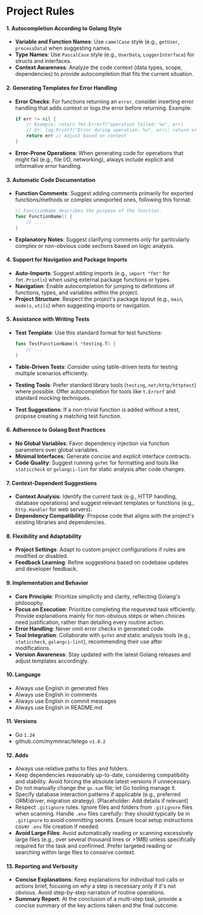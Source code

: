 # Project Rules

#### 1. Autocompletion According to Golang Style

- **Variable and Function Names**: Use `camelCase` style (e.g., `getUser`, `processData`) when suggesting names.
- **Type Names**: Use `PascalCase` style (e.g., `UserData`, `LoggerInterface`) for structs and interfaces.
- **Context Awareness**: Analyze the code context (data types, scope, dependencies) to provide autocompletion that fits the current situation.

#### 2. Generating Templates for Error Handling

- **Error Checks**: For functions returning an `error`, consider inserting error handling that adds context or logs the error before returning. Example:

  ```go
  if err != nil {
      // Example: return fmt.Errorf("operation failed: %w", err) 
      // Or: log.Printf("Error during operation: %v", err); return err
      return err // Adjust based on context
  }
  ```

- **Error-Prone Operations**: When generating code for operations that might fail (e.g., file I/O, networking), always include explicit and informative error handling.

#### 3. Automatic Code Documentation

- **Function Comments**: Suggest adding comments primarily for exported functions/methods or complex unexported ones, following this format:

  ```go
  // FunctionName describes the purpose of the function.
  func FunctionName() {
      // ...
  }
  ```

- **Explanatory Notes**: Suggest clarifying comments *only* for particularly complex or non-obvious code sections based on logic analysis.

#### 4. Support for Navigation and Package Imports

- **Auto-Imports**: Suggest adding imports (e.g., `import "fmt"` for `fmt.Println`) when using external package functions or types.
- **Navigation**: Enable autocompletion for jumping to definitions of functions, types, and variables within the project.
- **Project Structure**: Respect the project's package layout (e.g., `main`, `models`, `utils`) when suggesting imports or navigation.

#### 5. Assistance with Writing Tests

- **Test Template**: Use this standard format for test functions:

  ```go
  func TestFunctionName(t *testing.T) {
      // ...
  }
  ```

- **Table-Driven Tests**: Consider using table-driven tests for testing multiple scenarios efficiently.
- **Testing Tools**: Prefer standard library tools (`testing`, `net/http/httptest`) where possible. Offer autocompletion for tools like `t.Errorf` and standard mocking techniques.
- **Test Suggestions**: If a non-trivial function is added without a test, propose creating a matching test function.

#### 6. Adherence to Golang Best Practices

- **No Global Variables**: Favor dependency injection via function parameters over global variables.
- **Minimal Interfaces**: Generate concise and explicit interface contracts.
- **Code Quality**: Suggest running `gofmt` for formatting and tools like `staticcheck` or `golangci-lint` for static analysis after code changes.

#### 7. Context-Dependent Suggestions

- **Context Analysis**: Identify the current task (e.g., HTTP handling, database operations) and suggest relevant templates or functions (e.g., `http.Handler` for web servers).
- **Dependency Compatibility**: Propose code that aligns with the project's existing libraries and dependencies.

#### 8. Flexibility and Adaptability

- **Project Settings**: Adapt to custom project configurations if rules are modified or disabled.
- **Feedback Learning**: Refine suggestions based on codebase updates and developer feedback.

#### 9. Implementation and Behavior

- **Core Principle**: Prioritize simplicity and clarity, reflecting Golang's philosophy.
- **Focus on Execution**: Prioritize completing the requested task efficiently. Provide explanations mainly for non-obvious steps or when choices need justification, rather than detailing every routine action.
- **Error Handling**: Never omit error checks in generated code.
- **Tool Integration**: Collaborate with `gofmt` and static analysis tools (e.g., `staticcheck`, `golangci-lint`), recommending their use after modifications.
- **Version Awareness**: Stay updated with the latest Golang releases and adjust templates accordingly.

#### 10. Language

- Always use English in generated files
- Always use English in comments
- Always use English in commit messages
- Always use English in README.md

#### 11. Versions

- Go `1.24`
- github.com/mymmrac/telego `v1.0.2`

#### 12. Adds

- Always use relative paths to files and folders.
- Keep dependencies reasonably up-to-date, considering compatibility and stability. Avoid forcing the absolute latest versions if unnecessary.
- Do not manually change the `go.sum` file; let Go tooling manage it.
- Specify database interaction patterns if applicable (e.g., preferred ORM/driver, migration strategy). [Placeholder: Add details if relevant]
- Respect `.gitignore` rules. Ignore files and folders from `.gitignore` files when scanning. Handle `.env` files carefully: they should typically be in `.gitignore` to avoid committing secrets. Ensure local setup instructions cover `.env` file creation if needed.
- **Avoid Large Files**: Avoid automatically reading or scanning excessively large files (e.g., over several thousand lines or >1MB) unless specifically required for the task and confirmed. Prefer targeted reading or searching within large files to conserve context.

#### 13. Reporting and Verbosity

- **Concise Explanations**: Keep explanations for individual tool calls or actions brief, focusing on *why* a step is necessary only if it's not obvious. Avoid step-by-step narration of routine operations.
- **Summary Report**: At the conclusion of a multi-step task, provide a concise summary of the key actions taken and the final outcome.
